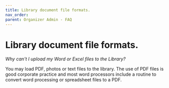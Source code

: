 ```yaml
---
title: Library document file formats.
nav_order: 
parent: Organizer Admin - FAQ
---
```


# Library document file formats.

*Why can't I upload my Word or Excel files to the Library?*

You may load PDF, photos or text files to the library.  The use of PDF files is good corporate practice and most word processors include a routine to convert word processing or spreadsheet files to a PDF. 
